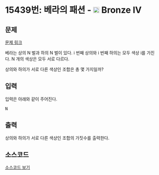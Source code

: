 # 15439번: 베라의 패션 - <img src="https://static.solved.ac/tier_small/2.svg" style="height:20px" /> Bronze IV

<!-- performance -->

<!-- 문제 제출 후 깃허브에 푸시를 했을 때 제출한 코드의 성능이 입력될 공간입니다.-->

<!-- end -->

## 문제

[문제 링크](https://boj.kr/15439)

<p>베라는 상의 N 벌과 하의 N 벌이 있다. i 번째 상의와 i 번째 하의는 모두 색상 i를 가진다. N 개의 색상은 모두 서로 다르다.</p>

<p>상의와 하의가 서로 다른 색상인 조합은 총 몇 가지일까?</p>

## 입력

<p>입력은 아래와 같이 주어진다.</p>

<pre>N</pre>

## 출력

<p>상의와 하의가 서로 다른 색상인 조합의 가짓수를 출력한다.</p>

## 소스코드

[소스코드 보기](베라의%20패션.js)